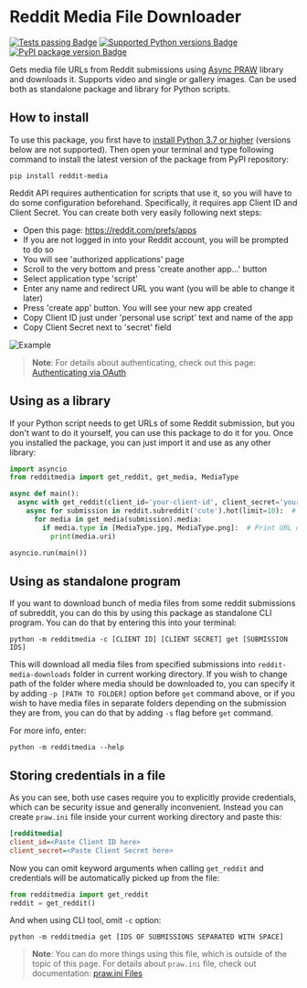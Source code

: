 # Reddit Media File Downloader

[![Tests passing Badge](https://github.com/capsey/reddit-media-py/actions/workflows/tests.yml/badge.svg)](https://github.com/capsey/reddit-media-py/actions)
[![Supported Python versions Badge](https://img.shields.io/pypi/pyversions/reddit-media)](https://pypi.org/project/reddit-media/)
[![PyPI package version Badge](https://img.shields.io/pypi/v/reddit-media)](https://pypi.org/project/reddit-media/)

Gets media file URLs from Reddit submissions using [Async PRAW](https://github.com/praw-dev/asncpraw) library and downloads it. Supports video and single or gallery images. Can be used both as standalone package and library for Python scripts.

## How to install

To use this package, you first have to [install Python 3.7 or higher](https://www.python.org/downloads/) (versions below are not supported). Then open your terminal and type following command to install the latest version of the package from PyPI repository:

```console
pip install reddit-media
```

Reddit API requires authentication for scripts that use it, so you will have to do some configuration beforehand. Specifically, it requires app Client ID and Client Secret. You can create both very easily following next steps:

- Open this page: https://reddit.com/prefs/apps
- If you are not logged in into your Reddit account, you will be prompted to do so
- You will see 'authorized applications' page
- Scroll to the very bottom and press 'create another app...' button
- Select application type 'script'
- Enter any name and redirect URL you want (you will be able to change it later)
- Press 'create app' button. You will see your new app created
- Copy Client ID just under 'personal use script' text and name of the app
- Copy Client Secret next to 'secret' field

![Example](https://user-images.githubusercontent.com/46106832/166102158-c9df28c2-385e-4de9-a8db-c5e2831f2d3f.png)

> **Note**: For details about authenticating, check out this page: [Authenticating via OAuth](https://asyncpraw.readthedocs.io/en/stable/getting_started/authentication.html)

## Using as a library

If your Python script needs to get URLs of some Reddit submission, but you don't want to do it yourself, you can use this package to do it for you. Once you installed the package, you can just import it and use as any other library:

```python
import asyncio
from redditmedia import get_reddit, get_media, MediaType

async def main():
  async with get_reddit(client_id='your-client-id', client_secret='your-client-secret') as reddit:
    async for submission in reddit.subreddit('cute').hot(limit=10):  # First 10 submissions on r/cute
      for media in get_media(submission).media:
        if media.type in [MediaType.jpg, MediaType.png]:  # Print URL only if it's an image
          print(media.uri)

asyncio.run(main())
```

## Using as standalone program

If you want to download bunch of media files from some reddit submissions of subreddit, you can do this by using this package as standalone CLI program. You can do that by entering this into your terminal:

```console
python -m redditmedia -c [CLIENT ID] [CLIENT SECRET] get [SUBMISSION IDS]
```

This will download all media files from specified submissions into `reddit-media-downloads` folder in current working directory. If you wish to change path of the folder where media should be downloaded to, you can specify it by adding `-p [PATH TO FOLDER]` option before `get` command above, or if you wish to have media files in separate folders depending on the submission they are from, you can do that by adding `-s` flag before `get` command.

For more info, enter:

```console
python -m redditmedia --help
```

## Storing credentials in a file

As you can see, both use cases require you to explicitly provide credentials, which can be security issue and generally inconvenient. Instead you can create `praw.ini` file inside your current working directory and paste this:

```ini
[redditmedia]
client_id=<Paste Client ID here>
client_secret=<Paste Client Secret here>
```

Now you can omit keyword arguments when calling `get_reddit` and credentials will be automatically picked up from the file:

```python
from redditmedia import get_reddit
reddit = get_reddit()
```

And when using CLI tool, omit `-c` option:

```console
python -m redditmedia get [IDS OF SUBMISSIONS SEPARATED WITH SPACE]
```

> **Note**: You can do more things using this file, which is outside of the topic of this page. For details about `praw.ini` file, check out documentation: [praw.ini Files](https://asyncpraw.readthedocs.io/en/stable/getting_started/configuration/prawini.html)
